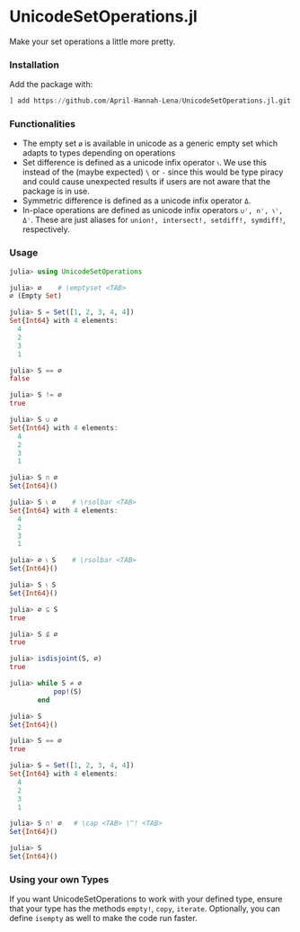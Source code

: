 # UnicodeSetOperations.jl

Make your set operations a little more pretty. 

### Installation

Add the package with:

```julia
] add https://github.com/April-Hannah-Lena/UnicodeSetOperations.jl.git
```

### Functionalities

- The empty set `ø` is available in unicode as a generic empty set which adapts to types depending on operations
- Set difference is defined as a unicode infix operator `⧷`. We use this instead of the (maybe expected) `\` or `-` since this would be type piracy and could cause unexpected results if users are not aware that the package is in use. 
- Symmetric difference is defined as a unicode infix operator `Δ`. 
- In-place operations are defined as unicode infix operators `∪ꜝ, ∩ꜝ, ⧷ꜝ, Δꜝ`. These are just aliases for `union!, intersect!, setdiff!, symdiff!`, respectively. 

### Usage

```julia
julia> using UnicodeSetOperations

julia> ∅    # \emptyset <TAB>
∅ (Empty Set)

julia> S = Set([1, 2, 3, 4, 4])
Set{Int64} with 4 elements:
  4
  2
  3
  1

julia> S == ∅
false

julia> S != ∅
true

julia> S ∪ ∅
Set{Int64} with 4 elements:
  4
  2
  3
  1

julia> S ∩ ∅
Set{Int64}()

julia> S ⧷ ∅    # \rsolbar <TAB>
Set{Int64} with 4 elements:
  4
  2
  3
  1

julia> ∅ ⧷ S    # \rsolbar <TAB>
Set{Int64}()

julia> S ⧷ S
Set{Int64}()

julia> ∅ ⊆ S
true

julia> S ⊈ ∅
true

julia> isdisjoint(S, ∅)
true

julia> while S ≠ ∅
           pop!(S)
       end

julia> S
Set{Int64}()

julia> S == ∅
true

julia> S = Set([1, 2, 3, 4, 4])
Set{Int64} with 4 elements:
  4
  2
  3
  1

julia> S ∩ꜝ ∅   # \cap <TAB> \^! <TAB>
Set{Int64}()

julia> S
Set{Int64}()
```

### Using your own Types

If you want UnicodeSetOperations to work with your defined type,
ensure that your type has the methods `empty!`, `copy`, `iterate`.
Optionally, you can define `isempty` as well to make the code run 
faster.

